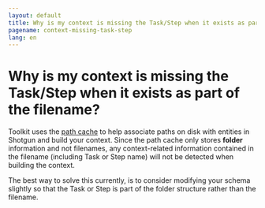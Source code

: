 ```yaml
---
layout: default
title: Why is my context is missing the Task/Step when it exists as part of the filename?
pagename: context-missing-task-step
lang: en
---
```


# Why is my context is missing the Task/Step when it exists as part of the filename?

Toolkit uses the [path cache](../administering/what-is-path-cache.md) to help associate paths on disk with entities in Shotgun and build your context. Since the path cache only stores **folder** information and not filenames, any context-related information contained in the filename (including Task or Step name) will not be detected when building the context.

The best way to solve this currently, is to consider modifying your schema slightly so that the Task or Step is part of the folder structure rather than the filename. 
